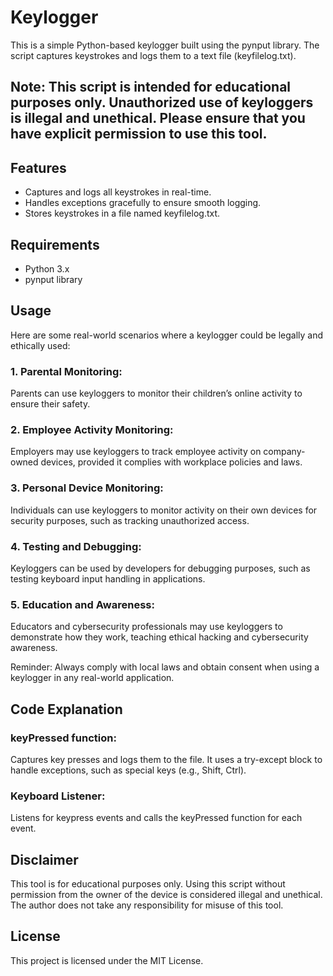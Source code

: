 # Keylogger
This is a simple Python-based keylogger built using the pynput library. The script captures keystrokes and logs them to a text file (keyfilelog.txt).  

## Note: This script is intended for educational purposes only. Unauthorized use of keyloggers is illegal and unethical. Please ensure that you have explicit permission to use this tool.


## Features
- Captures and logs all keystrokes in real-time.
- Handles exceptions gracefully to ensure smooth logging.
- Stores keystrokes in a file named keyfilelog.txt.

## Requirements
- Python 3.x
- pynput library

## Usage
Here are some real-world scenarios where a keylogger could be legally and ethically used:

### 1. Parental Monitoring:
Parents can use keyloggers to monitor their children’s online activity to ensure their safety.

### 2. Employee Activity Monitoring:
Employers may use keyloggers to track employee activity on company-owned devices, provided it complies with workplace policies and laws.

### 3. Personal Device Monitoring:
Individuals can use keyloggers to monitor activity on their own devices for security purposes, such as tracking unauthorized access.

### 4. Testing and Debugging:
Keyloggers can be used by developers for debugging purposes, such as testing keyboard input handling in applications.

### 5. Education and Awareness:
Educators and cybersecurity professionals may use keyloggers to demonstrate how they work, teaching ethical hacking and cybersecurity awareness.

Reminder: Always comply with local laws and obtain consent when using a keylogger in any real-world application.

## Code Explanation
### keyPressed function: 
Captures key presses and logs them to the file. It uses a try-except block to handle exceptions, such as special keys (e.g., Shift, Ctrl).
### Keyboard Listener: 
Listens for keypress events and calls the keyPressed function for each event.

## Disclaimer
This tool is for educational purposes only. Using this script without permission from the owner of the device is considered illegal and unethical. The author does not take any responsibility for misuse of this tool.

## License
This project is licensed under the MIT License.
